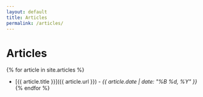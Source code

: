 ```yaml
---
layout: default
title: Articles
permalink: /articles/
---
```


# Articles

{% for article in site.articles %}
- [{{ article.title }}]({{ article.url }}) - *{{ article.date | date: "%B %d, %Y" }}*
{% endfor %}
